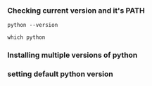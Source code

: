 
### Checking current version and it's PATH
```console
python --version
```
```console
which python
```

### Installing multiple versions of python



### setting default python version
